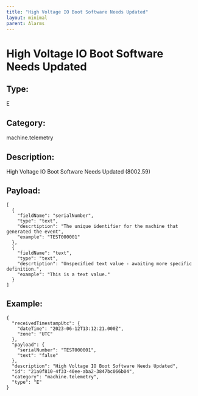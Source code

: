 ```yaml
---
title: "High Voltage IO Boot Software Needs Updated"
layout: minimal
parent: Alarms
---
```


# High Voltage IO Boot Software Needs Updated

## Type:

E

## Category:

machine.telemetry

## Description: 

High Voltage IO Boot Software Needs Updated (8002.59)

## Payload:

```
[
  {
    "fieldName": "serialNumber",
    "type": "text",
    "descrtiption": "The unique identifier for the machine that generated the event",
    "example": "TEST000001"
  },
  {
    "fieldName": "text",
    "type": "text",
    "descrtiption": "Unspecified text value - awaiting more specific definition.",
    "example": "This is a text value."
  }
]
```

## Example:

```
{
  "receivedTimestampUtc": {
    "dateTime": "2023-06-12T13:12:21.000Z",
    "zone": "UTC"
  },
  "payload": {
    "serialNumber": "TEST000001",
    "text": "false"
  },
  "description": "High Voltage IO Boot Software Needs Updated",
  "id": "21a0f810-4f33-40ee-aba2-3847bc066b04",
  "category": "machine.telemetry",
  "type": "E"
}
```
